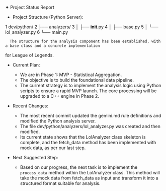 ✦ Project Status Report

   * Project Structure (Python Server):


   1     dev/python/
   2     ├── analyzers/
   3     │   ├── __init__.py
   4     │   ├── base.py
   5     │   └── lol_analyzer.py
   6     └── main.py

      The structure for the analysis component has been established, with a base class and a concrete implementation
  for League of Legends.


   * Current Plan:
       * We are in Phase 1: MVP - Statistical Aggregation.
       * The objective is to build the foundational data pipeline.
       * The current strategy is to implement the analysis logic using Python scripts to ensure a rapid MVP launch. The
         core processing will be upgraded to a C++ engine in Phase 2.


   * Recent Changes:
       * The most recent commit updated the gemini.md rule definitions and modified the Python analysis server.
       * The file dev/python/analyzers/lol_analyzer.py was created and then modified.
       * Its current state shows that the LolAnalyzer class skeleton is complete, and the fetch_data method has been
         implemented with mock data, as per our last step.


   * Next Suggested Step:
       * Based on our progress, the next task is to implement the `process_data` method within the LolAnalyzer class.
         This method will take the mock data from fetch_data as input and transform it into a structured format suitable
         for analysis.